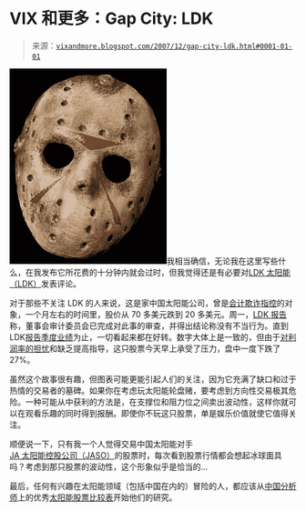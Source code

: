 <!--yml

分类：未分类

日期：2024-05-18 18:50:29

-->

# VIX 和更多：Gap City: LDK

> 来源：[`vixandmore.blogspot.com/2007/12/gap-city-ldk.html#0001-01-01`](http://vixandmore.blogspot.com/2007/12/gap-city-ldk.html#0001-01-01)

![](img/3808a4ca01eeb5f737d152c97db319ab.png)我相当确信，无论我在这里写些什么，在我发布它所花费的十分钟内就会过时，但我觉得还是有必要对[LDK 太阳能（LDK）](http://finance.google.com/finance?q=ldk)发表评论。

对于那些不关注 LDK 的人来说，这是家中国太阳能公司，曾是[会计欺诈指控](http://www.thestreet.com/_yahoo/newsanalysis/energy/10394949.html?cm_ven=YAHOO&cm_cat=FREE&cm_ite=NA)的对象，一个月左右的时间里，股价从 70 多美元跌到 20 多美元。周一，[LDK 报告](http://biz.yahoo.com/prnews/071217/aqm072.html?.v=26)称，董事会审计委员会已完成对此事的审查，并得出结论称没有不当行为。直到 LDK[报告季度业绩](http://biz.yahoo.com/prnews/071219/aqw100.html?.v=27)为止，一切看起来都在好转。数字大体上是一致的，但由于[对利润率的担忧](http://biz.yahoo.com/ap/071220/ldk_solar_out_of_the_gate.html?.v=1)和缺乏提高指导，这只股票今天早上承受了压力，盘中一度下跌了 27%。

虽然这个故事很有趣，但图表可能更能引起人们的关注，因为它充满了缺口和过于热情的交易者的墓碑。如果你在考虑玩太阳能轮盘赌，要考虑到方向性交易极其危险。一种可能从中获利的方法是，在支撑位和阻力位之间卖出波动性，这样你就可以在观看乐趣的同时得到报酬。即使你不玩这只股票，单是娱乐价值就使它值得关注。

顺便说一下，只有我一个人觉得交易中国太阳能对手[JA 太阳能控股公司（JASO）](http://finance.google.com/finance?q=jaso)的股票时，每次看到股票行情都会想起冰球面具吗？考虑到那只股票的波动性，这个形象似乎是恰当的…

最后，任何有兴趣在太阳能领域（包括中国在内的）冒险的人，都应该从[中国分析师](http://www.cnanalyst.com/)上的优秀[太阳能股票比较表](http://www.cnanalyst.com/solar/index.html)开始他们的研究。
